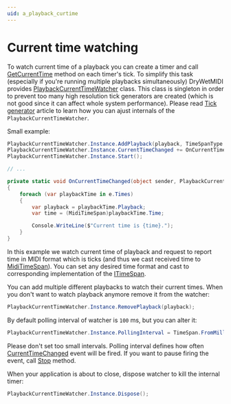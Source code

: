 ```yaml
---
uid: a_playback_curtime
---
```


# Current time watching

To watch current time of a playback you can create a timer and call [GetCurrentTime](xref:Melanchall.DryWetMidi.Devices.Playback.GetCurrentTime(Melanchall.DryWetMidi.Interaction.TimeSpanType)) method on each timer's tick. To simplify this task (especially if you're running multiple playbacks simultaneously) DryWetMIDI provides [PlaybackCurrentTimeWatcher](xref:Melanchall.DryWetMidi.Devices.PlaybackCurrentTimeWatcher) class. This class is singleton in order to prevent too many high resolution tick generators are created (which is not good since it can affect whole system performance). Please read [Tick generator](Tick-generator.md) article to learn how you can ajust internals of the `PlaybackCurrentTimeWatcher`.

Small example:

```csharp
PlaybackCurrentTimeWatcher.Instance.AddPlayback(playback, TimeSpanType.Midi);
PlaybackCurrentTimeWatcher.Instance.CurrentTimeChanged += OnCurrentTimeChanged;
PlaybackCurrentTimeWatcher.Instance.Start();

// ...

private static void OnCurrentTimeChanged(object sender, PlaybackCurrentTimeChangedEventArgs e)
{
    foreach (var playbackTime in e.Times)
    {
        var playback = playbackTime.Playback;
        var time = (MidiTimeSpan)playbackTime.Time;

        Console.WriteLine($"Current time is {time}.");
    }
}
```

In this example we watch current time of playback and request to report time in MIDI format which is ticks (and thus we cast received time to [MidiTimeSpan](xref:Melanchall.DryWetMidi.Interaction.MidiTimeSpan)). You can set any desired time format and cast to corresponding implementation of the [ITimeSpan](xref:Melanchall.DryWetMidi.Interaction.ITimeSpan).

You can add multiple different playbacks to watch their current times. When you don't want to watch playback anymore remove it from the watcher:

```csharp
PlaybackCurrentTimeWatcher.Instance.RemovePlayback(playback);
```

By default polling interval of watcher is `100` ms, but you can alter it:

```csharp
PlaybackCurrentTimeWatcher.Instance.PollingInterval = TimeSpan.FromMilliseconds(50);
```

Please don't set too small intervals. Polling interval defines how often [CurrentTimeChanged](xref:Melanchall.DryWetMidi.Devices.PlaybackCurrentTimeWatcher.CurrentTimeChanged) event will be fired. If you want to pause firing the event, call [Stop](xref:Melanchall.DryWetMidi.Devices.PlaybackCurrentTimeWatcher.Stop) method.

When your application is about to close, dispose watcher to kill the internal timer:

```csharp
PlaybackCurrentTimeWatcher.Instance.Dispose();
```